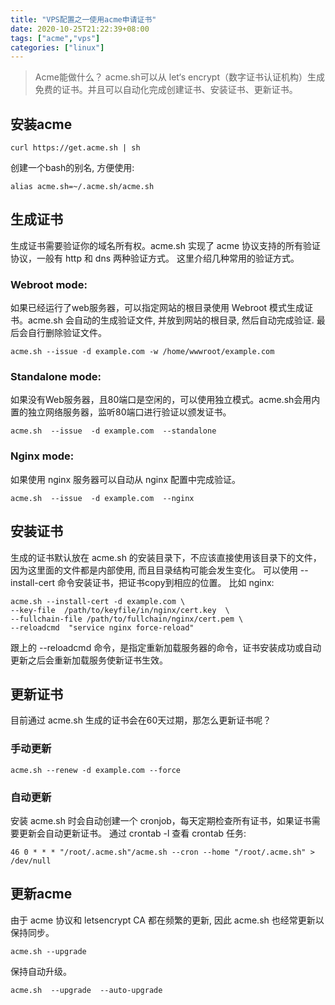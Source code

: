 ```yaml
---
title: "VPS配置之一使用acme申请证书"
date: 2020-10-25T21:22:39+08:00
tags: ["acme","vps"]
categories: ["linux"]
---
```


>Acme能做什么？
acme.sh可以从 let‘s encrypt（数字证书认证机构）生成免费的证书。并且可以自动化完成创建证书、安装证书、更新证书。

## 安装acme
```
curl https://get.acme.sh | sh
```
创建一个bash的别名, 方便使用:
```
alias acme.sh=~/.acme.sh/acme.sh
```
## 生成证书
生成证书需要验证你的域名所有权。acme.sh 实现了 acme 协议支持的所有验证协议，一般有 http 和 dns 两种验证方式。
这里介绍几种常用的验证方式。

### Webroot mode:
如果已经运行了web服务器，可以指定网站的根目录使用 Webroot 模式生成证书。acme.sh 会自动的生成验证文件, 并放到网站的根目录, 然后自动完成验证. 最后会自行删除验证文件。
```
acme.sh --issue -d example.com -w /home/wwwroot/example.com
```
### Standalone mode:
如果没有Web服务器，且80端口是空闲的，可以使用独立模式。acme.sh会用内置的独立网络服务器，监听80端口进行验证以颁发证书。
```
acme.sh  --issue  -d example.com  --standalone
```
### Nginx mode:
如果使用 nginx 服务器可以自动从 nginx 配置中完成验证。
```
acme.sh  --issue  -d example.com  --nginx
```
## 安装证书
生成的证书默认放在 acme.sh 的安装目录下，不应该直接使用该目录下的文件，因为这里面的文件都是内部使用, 而且目录结构可能会发生变化。
可以使用 --install-cert 命令安装证书，把证书copy到相应的位置。
比如 nginx:
```
acme.sh --install-cert -d example.com \
--key-file  /path/to/keyfile/in/nginx/cert.key  \
--fullchain-file /path/to/fullchain/nginx/cert.pem \
--reloadcmd  "service nginx force-reload"
```
跟上的 --reloadcmd 命令，是指定重新加载服务器的命令，证书安装成功或自动更新之后会重新加载服务使新证书生效。

## 更新证书
目前通过 acme.sh 生成的证书会在60天过期，那怎么更新证书呢？

### 手动更新
```
acme.sh --renew -d example.com --force
```
### 自动更新
安装 acme.sh 时会自动创建一个 cronjob，每天定期检查所有证书，如果证书需要更新会自动更新证书。
通过 crontab -l 查看 crontab 任务:
```
46 0 * * * "/root/.acme.sh"/acme.sh --cron --home "/root/.acme.sh" > /dev/null
```
## 更新acme
由于 acme 协议和 letsencrypt CA 都在频繁的更新, 因此 acme.sh 也经常更新以保持同步。
```
acme.sh --upgrade
```
保持自动升级。
```
acme.sh  --upgrade  --auto-upgrade
```
